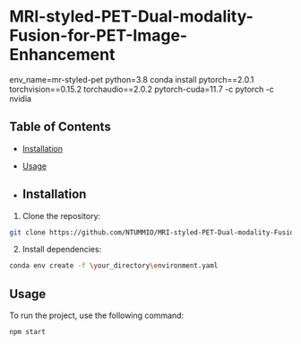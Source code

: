 # MRI-styled-PET-Dual-modality-Fusion-for-PET-Image-Enhancement

env_name=mr-styled-pet
python=3.8
conda install pytorch==2.0.1 torchvision==0.15.2 torchaudio==2.0.2 pytorch-cuda=11.7 -c pytorch -c nvidia

## Table of Contents
- [Installation](#installation)
- [Usage](#usage)

- ## Installation
1. Clone the repository:
```bash
git clone https://github.com/NTUMMIO/MRI-styled-PET-Dual-modality-Fusion-for-PET-Image-Enhancement.git
```

2. Install dependencies:
```bash
conda env create -f \your_directory\environment.yaml
 ```

## Usage
To run the project, use the following command:
```bash
npm start
```

